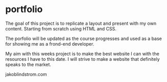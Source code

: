# portfolio

The goal of this project is to replicate a layout and present with my own content.
Starting from scratch using HTML and CSS.

The porfolio will be updated as the course progresses and used as a base for showing me as a frond-end developer.

My aim with this weeks project is to make the best website I can with the resources I have to this date. I will strive to make a website that definitely speaks to the market.

jakoblindstrom.com
